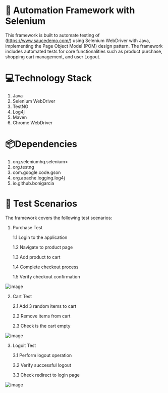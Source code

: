 # 🚀 Automation Framework with Selenium

This framework is built to automate testing of (https://www.saucedemo.com/) using Selenium WebDriver with Java, implementing the Page Object Model (POM) design pattern. 
The framework includes automated tests for core functionalities such as product purchase, shopping cart management, and user Logout.

# 💻Technology Stack

1. Java
2. Selenium WebDriver
3. TestNG
4. Log4j
5. Maven
6. Chrome WebDriver

# 📦Dependencies

1. org.seleniumhq.selenium<
2. org.testng
3. com.google.code.gson
4. org.apache.logging.log4j
5. io.github.bonigarcia

# 🔎 Test Scenarios
The framework covers the following test scenarios:

1. Purchase Test
   
     1.1 Login to the application
   
     1.2 Navigate to product page

     1.3 Add product to cart

     1.4 Complete checkout process

     1.5 Verify checkout confirmation


   
![image](https://github.com/user-attachments/assets/68f0e1e6-9499-4be2-895e-f76ef2760bbe)

2. Cart Test
   
     2.1 Add 3 random items to cart
   
     2.2 Remove items from cart
   
     2.3 Check is the cart empty

   
![image](https://github.com/user-attachments/assets/b0b927c5-345b-46c1-998b-1d81702bba3b)

   
3. Logoit Test

    3.1 Perform logout operation
   
    3.2 Verify successful logout
   
    3.3 Check redirect to login page
   
![image](https://github.com/user-attachments/assets/fead111c-8137-43f2-ba50-5883e35078e2)

   
